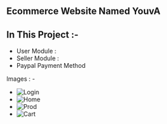 ## Ecommerce Website Named YouvA



## In This Project :- 
- User Module :
- Seller Module :
- Paypal Payment Method

Images : -
- ![Login](https://github.com/ameerbadushaht/Ecommerce_Youva_Mern_Stack/assets/84665215/0f58d72e-e63f-413a-b1ce-1ad6ea573980)
- ![Home](https://github.com/ameerbadushaht/Ecommerce_Youva_Mern_Stack/assets/84665215/bcb391c8-bde5-4624-90f0-ed043448b57a)
- ![Prod](https://github.com/ameerbadushaht/Ecommerce_Youva_Mern_Stack/assets/84665215/9d0ef45a-5a15-4957-9ec2-f5777c2a61dd)
- ![Cart](https://github.com/ameerbadushaht/Ecommerce_Youva_Mern_Stack/assets/84665215/efe88580-4a12-4925-a482-df1424f28a36)


 
 



 
 
